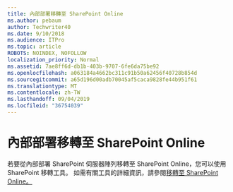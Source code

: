 ```yaml
---
title: 內部部署移轉至 SharePoint Online
ms.author: pebaum
author: Techwriter40
ms.date: 9/10/2018
ms.audience: ITPro
ms.topic: article
ROBOTS: NOINDEX, NOFOLLOW
localization_priority: Normal
ms.assetid: 7ae8ff6d-db1b-403b-9707-6fe6da75be92
ms.openlocfilehash: a063184a4662bc311c91b50a62456f40728b854d
ms.sourcegitcommit: a65d196d00adb70045af5caca9828fe44b951f61
ms.translationtype: MT
ms.contentlocale: zh-TW
ms.lasthandoff: 09/04/2019
ms.locfileid: "36754039"
---
```

# <a name="migrate-on-premises-to-sharepoint-online"></a>內部部署移轉至 SharePoint Online

若要從內部部署 SharePoint 伺服器陣列移轉至 SharePoint Online，您可以使用 SharePoint 移轉工具。 如需有關工具的詳細資訊，請參閱[移轉至 SharePoint Online。](https://go.microsoft.com/fwlink/?linkid=2019574)
  

